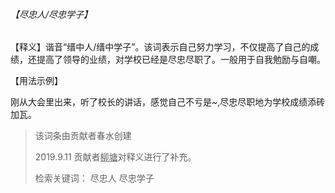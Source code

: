 ###### 【尽忠人/尽忠学子】

【释义】谐音“缙中人/缙中学子”。该词表示自己努力学习，不仅提高了自己的成绩，还提高了领导的业绩，对学校已经是尽忠尽职了。一般用于自我勉励与自嘲。

【用法示例】

刚从大会里出来，听了校长的讲话，感觉自己不亏是~,尽忠尽职地为学校成绩添砖加瓦。

> 该词条由贡献者春水创建
>
> 2019.9.11 贡献者<u>柳塘</u>对释义进行了补充。
>
> 检索关键词： 尽忠人 尽忠学子